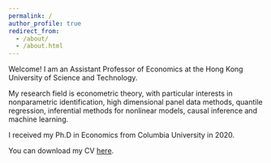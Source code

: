 ```yaml
---
permalink: /
author_profile: true
redirect_from: 
  - /about/
  - /about.html
---
```


Welcome! I am an Assistant Professor of Economics at the Hong Kong University of Science and Technology. 

My research field is econometric theory, with particular interests in nonparametric identification, high dimensional panel data methods, quantile regression, inferential methods for nonlinear models, causal inference and machine learning.

I received my Ph.D in Economics from Columbia University in 2020. 

You can download my CV [here](/files/CV_JFeng.pdf).

